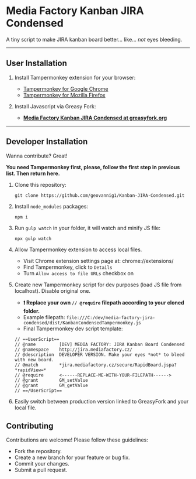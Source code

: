 # Media Factory Kanban JIRA Condensed

A tiny script to make JIRA kanban board better... like... *not* eyes bleeding.

------------------------------------------------------------------------------

## User Installation
1. Install Tampermonkey extension for your browser:
    - [Tampermonkey for Google Chrome](https://chrome.google.com/webstore/detail/tampermonkey/dhdgffkkebhmkfjojejmpbldmpobfkfo?hl=en)
    - [Tampermonkey for Mozilla Firefox](https://addons.mozilla.org/en-US/firefox/addon/tampermonkey/)

2. Install Javascript via Greasy Fork:
    - [**Media Factory Kanban JIRA Condensed at greasyfork.org**](https://greasyfork.org/cs/scripts/375433-media-factory-jira-kanban-board-condensed)

------

## Developer Installation

Wanna contribute? Great!

**You need Tampermonkey first, please, follow the first step in previous list. Then return here.**

1. Clone this repository:
    ```
    git clone https://github.com/geovannig1/Kanban-JIRA-Condensed.git
    ```

2. Install `node_modules` packages:
    ```
    npm i
    ```

3. Run `gulp watch` in your folder, it will watch and minify JS file:
    ```
    npx gulp watch
    ```

4. Allow Tampermonkey extension to access local files.
    - Visit Chrome extension settings page at: chrome://extensions/
    - Find Tampermonkey, click to `Details`
    - Turn `Allow access to file URLs` checkbox on

5. Create new Tampermonkey script for dev purposes (load JS file from localhost).
    Disable original one.

    - **❗  Replace your own `// @require` filepath according to your cloned folder.**
    - Example filepath: `file:///C:/dev/media-factory-jira-condensed/dist/KanbanCondensedTampermonkey.js`
    - Final Tampermonkey dev script template:

    ```
    // ==UserScript==
    // @name         [DEV] MEDIA FACTORY: JIRA Kanban Board Condensed
    // @namespace    http://jira.mediafactory.cz/
    // @description  DEVELOPER VERSION. Make your eyes *not* to bleed with new board.
    // @match        *jira.mediafactory.cz/secure/RapidBoard.jspa?*rapidView=*
    // @require      <------REPLACE-ME-WITH-YOUR-FILEPATH------>
    // @grant        GM_setValue
    // @grant        GM_getValue
    // ==/UserScript==
    ```


6. Easily switch between production version linked to GreasyFork and your local file.

## Contributing
Contributions are welcome! Please follow these guidelines:

- Fork the repository.
- Create a new branch for your feature or bug fix.
- Commit your changes.
- Submit a pull request.